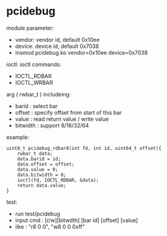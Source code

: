# pcidebug
module parameter:
- vendor: vendor id, default 0x10ee
- device: device id, default 0x7038
- insmod pcidebug.ko vendor=0x10ee device=0x7038

ioctl:
ioctl commands:
- IOCTL_RDBAR
- IOCTL_WRBAR

arg ( rwbar_t ) includeing:
- barid : select bar
- offset : specify offset from start of this bar
- value : read return value / write value
- bitwidth : support 8/16/32/64

example:
```
uint8_t pcidebug_rdbar8(int fd, int id, uint64_t offset){
    rwbar_t data;
    data.barid = id;
    data.offset = offset;
    data.value = 0;
    data.bitwidth = 8;
    ioctl(fd, IOCTL_RDBAR, &data);
    return data.value;
}
```

test:
- run test/pcidebug
- input cmd : [r/w][bitwdth] [bar id] [offset] [value]
- like : "r8 0 0", "w8 0 0 0xff"